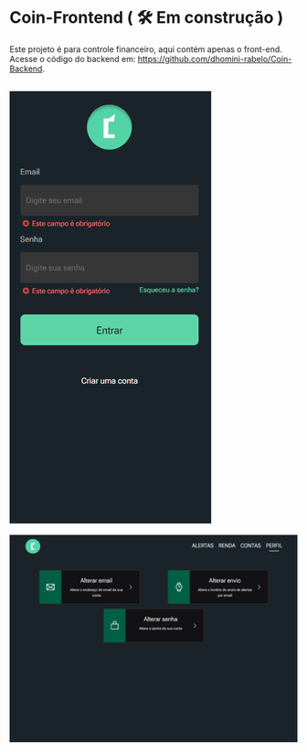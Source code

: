 <h1>Coin-Frontend ( 🛠️ Em construção )</h1>
<p>
    Este projeto é para controle financeiro, aqui contém apenas o front-end. Acesse o código do backend em: <a href="https://github.com/dhomini-rabelo/Coin-Backend">https://github.com/dhomini-rabelo/Coin-Backend</a>.
</p>
<br>

<img src="./readme/coin.gif" />
<br>
<br>
<img src="./readme/coin-pc.gif" />